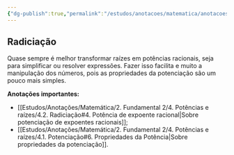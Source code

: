 ```yaml
---
{"dg-publish":true,"permalink":"/estudos/anotacoes/matematica/anotacoes-para-questoes/"}
---
```


## Radiciação

Quase sempre é melhor transformar raízes em potências racionais, seja para simplificar ou resolver expressões. Fazer isso facilita e muito a manipulação dos números, pois as propriedades da potenciação são um pouco mais simples.

**Anotações importantes:**
- [[Estudos/Anotações/Matemática/2. Fundamental 2/4. Potências e raízes/4.2. Radiciação#4. Potência de expoente racional\|Sobre potenciação de expoentes racionais]];
- [[Estudos/Anotações/Matemática/2. Fundamental 2/4. Potências e raízes/4.1. Potenciação#6. Propriedades da Potência\|Sobre propriedades da potenciação]].
